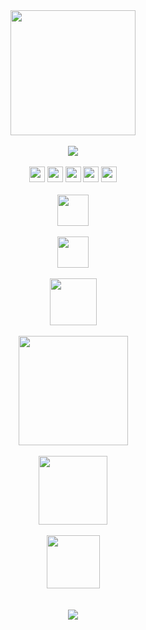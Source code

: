 <div align="center">
  <div>
    <img src="https://files.catbox.moe/mw55ev.png" height="200px"><br>
    <br>
    <img src="https://komarev.com/ghpvc/?username=pawesum&color=lightgrey"><br>
    <br>
    <a><img src="https://files.catbox.moe/htjui1.png" height="25px"></a>  <img src="https://files.catbox.moe/2ng1ri.png" height="25px">  <a><img src="https://files.catbox.moe/ogv6sp.png" height="25px"></a>  <img src="https://files.catbox.moe/2ng1ri.png" height="25px">  <a><img src="https://files.catbox.moe/xi4vx2.png" height="25px"></a><br>
    <br>
    <img src="https://files.catbox.moe/0d8oyw.png" height="50px"><br>
    <br>
    <img src="https://files.catbox.moe/qbnetm.png" height="50px"><br>
    <br>
    <img src="https://files.catbox.moe/dmr1gk.png" height="75px"><br>
    <br>
    <img src="https://files.catbox.moe/226sjw.png" height="175px"><br>
    <br>
    <img src="https://files.catbox.moe/r8o7qv.png" height="110px"><br>
    <br>
    <img src="https://files.catbox.moe/rybydb.png" height="85px"><br>
    <br>
  </div>
  <br>
  <div>
    <img src="https://spotify-github-profile.kittinanx.com/api/view?uid=ofm0zypdx2hk80309arp6jwde&cover_image=true&theme=novatorem&show_offline=false&background_color=121212&interchange=false&bar_color=53b14f&bar_color_cover=true">
  </div>
</div>
